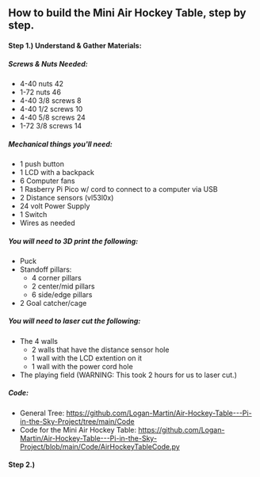 ## How to build the Mini Air Hockey Table, step by step.

#### Step 1.) Understand & Gather Materials:

##### Screws & Nuts Needed:
- 4-40 nuts	42
- 1-72 nuts	46
- 4-40 3/8 screws	8
- 4-40 1/2 screws	10
- 4-40 5/8 screws	24
- 1-72 3/8 screws	14

##### Mechanical things you'll need:
- 1 push button
- 1 LCD with a backpack
- 6 Computer fans
- 1 Rasberry Pi Pico w/ cord to connect to a computer via USB
- 2 Distance sensors (vl53l0x)
- 24 volt Power Supply
- 1 Switch
- Wires	as needed

##### You will need to 3D print the following:
- Puck
- Standoff pillars:
  - 4 corner pillars
  - 2 center/mid pillars
  - 6 side/edge pillars
- 2 Goal catcher/cage

##### You will need to laser cut the following:
- The 4 walls
  - 2 walls that have the distance sensor hole
  - 1 wall with the LCD extention on it
  - 1 wall with the power cord hole
- The playing field (WARNING: This took 2 hours for us to laser cut.)

##### Code:
- General Tree: https://github.com/Logan-Martin/Air-Hockey-Table---Pi-in-the-Sky-Project/tree/main/Code
- Code for the Mini Air Hockey Table: https://github.com/Logan-Martin/Air-Hockey-Table---Pi-in-the-Sky-Project/blob/main/Code/AirHockeyTableCode.py

#### Step 2.) 
